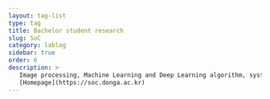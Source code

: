 ```yaml
---
layout: tag-list
type: tag
title: Bachelor student research
slug: SoC
category: lablog
sidebar: true
order: 6
description: >
   Image processing, Machine Learning and Deep Learning algorithm, system and algothim development using **C/C++, Matlab, MFC, python, Verilog**<br/>
   [Homepage](https://soc.donga.ac.kr)
---
```

